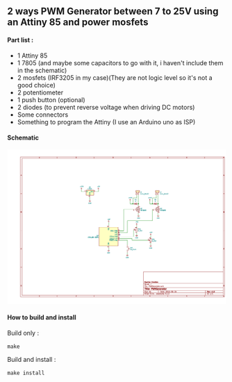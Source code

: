 ## 2 ways PWM Generator between 7 to 25V using an Attiny 85 and power mosfets

#### Part list :
- 1 Attiny 85
- 1 7805 (and maybe some capacitors to go with it, i haven't include them in the schematic)
- 2 mosfets (IRF3205 in my case)(They are not logic level so it's not a good choice)
- 2 potentiometer
- 1 push button (optional)
- 2 diodes (to prevent reverse voltage when driving DC motors)
- Some connectors
- Something to program the Attiny (I use an Arduino uno as ISP)

#### Schematic
![schematic](/schematic/PWMGenerator.png)

#### How to build and install
Build only :
```
make
```

Build and install :
```
make install
```
